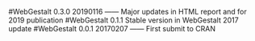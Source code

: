 #WebGestalt 0.3.0
20190116 —— Major updates in HTML report and for 2019 publication
#WebGestalt 0.1.1
Stable version in WebGestalt 2017 update
#WebGestalt 0.0.1
20170207 —— First submit to CRAN